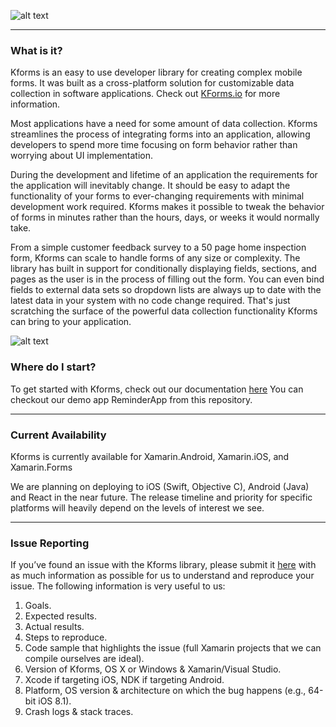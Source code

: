[logo]: http://kforms.io/docs/v1/images/Kforms3.png
[pagesGif]: http://kforms.io/wp-content/uploads/2016/05/multiple-pages-gif-with-ipad-frame-grey-contour.gif

![alt text][logo]
___
### **What is it?**

Kforms is an easy to use developer library for creating complex mobile forms. It was built as a cross-platform solution for customizable data collection in software applications. Check out [KForms.io](http://kforms.io/) for more information.

Most applications have a need for some amount of data collection.
Kforms streamlines the process of integrating forms into an application, allowing developers to spend more time focusing on form behavior rather than worrying about UI implementation. 

During the development and lifetime of an application the requirements for the application will inevitably change. It should be easy to adapt the functionality of your forms to ever-changing requirements with minimal development work required. Kforms makes it possible to tweak the behavior of forms in minutes rather than the hours, days, or weeks it would normally take. 

From a simple customer feedback survey to a 50 page home inspection form, Kforms can scale to handle forms of any size or complexity. The library has built in support for conditionally displaying fields, sections, and pages as the user is in the process of filling out the form. You can even bind fields to external data sets so dropdown lists are always up to date with the latest data in your system with no code change required. That's just scratching the surface of the powerful data collection functionality Kforms can bring to your application.

![alt text][pagesGif]

### **Where do I start?**

To get started with Kforms, check out our documentation [here](http://kforms.io/docs)
You can checkout our demo app ReminderApp from this repository.
___

### **Current Availability**

Kforms is currently available for Xamarin.Android, Xamarin.iOS, and Xamarin.Forms

We are planning on deploying to iOS (Swift, Objective C), Android (Java) and React in the near future. The release timeline and priority for specific platforms will heavily depend on the levels of interest we see.

___

### **Issue Reporting**

If you’ve found an issue with the Kforms library, please submit it [here](https://github.com/KordataSoftware/KForms/issues/new) with as much information as possible for us to understand and reproduce your issue. The following information is very useful to us:

1. Goals.
2. Expected results.
3. Actual results.
4. Steps to reproduce.
5. Code sample that highlights the issue (full Xamarin projects that we can compile ourselves are ideal).
6. Version of Kforms, OS X or Windows & Xamarin/Visual Studio.
7. Xcode if targeting iOS, NDK if targeting Android.
8. Platform, OS version & architecture on which the bug happens (e.g., 64-bit iOS 8.1).
9. Crash logs & stack traces.
